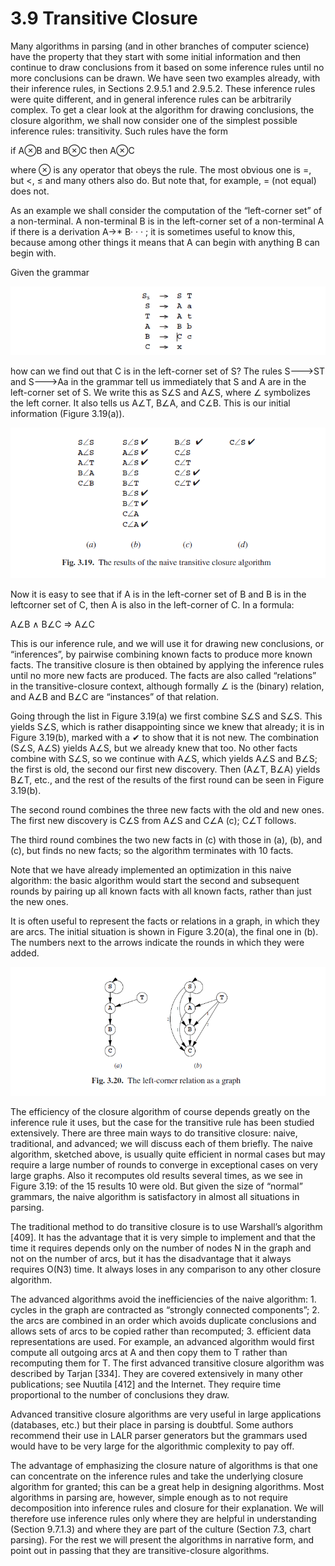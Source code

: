 # 3.9 Transitive Closure

Many algorithms in parsing (and in other branches of computer science) have the property that they start with some initial information and then continue to draw conclusions from it based on some inference rules until no more conclusions can be drawn. We have seen two examples already, with their inference rules, in Sections 2.9.5.1 and 2.9.5.2. These inference rules were quite different, and in general inference rules can be arbitrarily complex. To get a clear look at the algorithm for drawing conclusions, the closure algorithm, we shall now consider one of the simplest possible inference rules: transitivity. Such rules have the form

if A⊗B and B⊗C then A⊗C

where ⊗ is any operator that obeys the rule. The most obvious one is =, but <, ≤ and many others also do. But note that, for example,  = (not equal) does not.

As an example we shall consider the computation of the “left-corner set” of a non-terminal. A non-terminal B is in the left-corner set of a non-terminal A if there is a derivation A→* B· · · ; it is sometimes useful to know this, because among other things it means that A can begin with anything B can begin with.

Given the grammar

![图1](../../img/3.9_1.png)

how can we find out that C is in the left-corner set of S? The rules S--->ST and S--->Aa in the grammar tell us immediately that S and A are in the left-corner set of S. We write this as S∠S and A∠S, where ∠ symbolizes the left corner. It also tells us A∠T, B∠A, and C∠B. This is our initial information (Figure 3.19(a)).

![图2 Fig.3.19](../../img/3.9_2-Fig.3.19.png)

Now it is easy to see that if A is in the left-corner set of B and B is in the leftcorner set of C, then A is also in the left-corner of C. In a formula:

A∠B ∧ B∠C ⇒ A∠C

This is our inference rule, and we will use it for drawing new conclusions, or “inferences”, by pairwise combining known facts to produce more known facts. The transitive closure is then obtained by applying the inference rules until no more new facts are produced. The facts are also called “relations” in the transitive-closure context, although formally ∠ is the (binary) relation, and A∠B and B∠C are “instances” of that relation.

Going through the list in Figure 3.19(a) we first combine S∠S and S∠S. This yields S∠S, which is rather disappointing since we knew that already; it is in Figure 3.19(b), marked with a ✔ to show that it is not new. The combination (S∠S, A∠S) yields A∠S, but we already knew that too. No other facts combine with S∠S, so we continue with A∠S, which yields A∠S and B∠S; the first is old, the second our first new discovery. Then (A∠T, B∠A) yields B∠T, etc., and the rest of the results of the first round can be seen in Figure 3.19(b).

The second round combines the three new facts with the old and new ones. The first new discovery is C∠S from A∠S and C∠A (c); C∠T follows.

The third round combines the two new facts in (c) with those in (a), (b), and (c), but finds no new facts; so the algorithm terminates with 10 facts.

Note that we have already implemented an optimization in this naive algorithm: the basic algorithm would start the second and subsequent rounds by pairing up all known facts with all known facts, rather than just the new ones.

It is often useful to represent the facts or relations in a graph, in which they are arcs. The initial situation is shown in Figure 3.20(a), the final one in (b). The numbers next to the arrows indicate the rounds in which they were added.

![图3 Fig.3.20](../../img/3.9_3-Fig.3.20.png)

The efficiency of the closure algorithm of course depends greatly on the inference rule it uses, but the case for the transitive rule has been studied extensively. There are three main ways to do transitive closure: naive, traditional, and advanced; we will discuss each of them briefly. The naive algorithm, sketched above, is usually quite efficient in normal cases but may require a large number of rounds to converge in exceptional cases on very large graphs. Also it recomputes old results several times, as we see in Figure 3.19: of the 15 results 10 were old. But given the size of “normal” grammars, the naive algorithm is satisfactory in almost all situations in parsing.

The traditional method to do transitive closure is to use Warshall’s algorithm [409]. It has the advantage that it is very simple to implement and that the time it requires depends only on the number of nodes N in the graph and not on the number of arcs, but it has the disadvantage that it always requires O(N3) time. It always loses in any comparison to any other closure algorithm.

The advanced algorithms avoid the inefficiencies of the naive algorithm: 1. cycles in the graph are contracted as “strongly connected components”; 2. the arcs are combined in an order which avoids duplicate conclusions and allows sets of arcs to be copied rather than recomputed; 3. efficient data representations are used. For example, an advanced algorithm would first compute all outgoing arcs at A and then copy them to T rather than recomputing them for T. The first advanced transitive closure algorithm was described by Tarjan [334]. They are covered extensively in many other publications; see Nuutila [412] and the Internet. They require time proportional to the number of conclusions they draw.

Advanced transitive closure algorithms are very useful in large applications (databases, etc.) but their place in parsing is doubtful. Some authors recommend their use in LALR parser generators but the grammars used would have to be very large for the algorithmic complexity to pay off.

The advantage of emphasizing the closure nature of algorithms is that one can concentrate on the inference rules and take the underlying closure algorithm for granted; this can be a great help in designing algorithms. Most algorithms in parsing are, however, simple enough as to not require decomposition into inference rules and closure for their explanation. We will therefore use inference rules only where they are helpful in understanding (Section 9.7.1.3) and where they are part of the culture (Section 7.3, chart parsing). For the rest we will present the algorithms in narrative form, and point out in passing that they are transitive-closure algorithms.